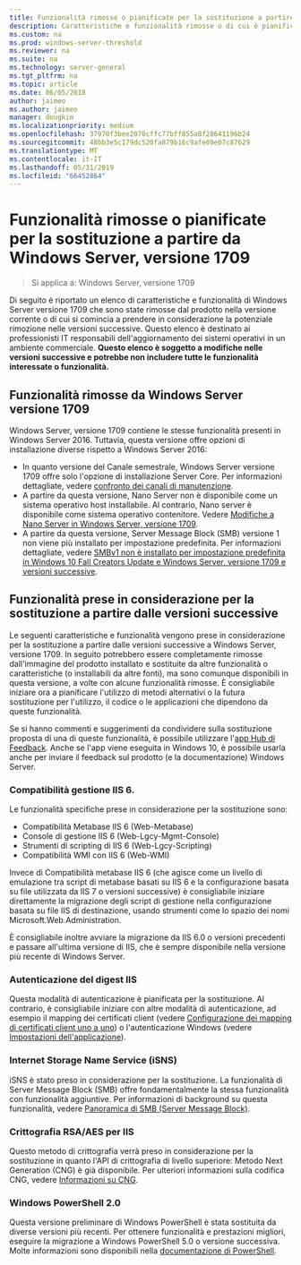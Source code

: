 ```yaml
---
title: Funzionalità rimosse o pianificate per la sostituzione a partire da Windows Server (versione 1709)
description: Caratteristiche e funzionalità rimosse o di cui è pianificata la rimozione nelle versioni.
ms.custom: na
ms.prod: windows-server-threshold
ms.reviewer: na
ms.suite: na
ms.technology: server-general
ms.tgt_pltfrm: na
ms.topic: article
ms.date: 06/05/2018
author: jaimeo
ms.author: jaimeo
manager: dougkim
ms.localizationpriority: medium
ms.openlocfilehash: 37970f3bee2070cffc77bff855a8f28641196b24
ms.sourcegitcommit: 48bb3e5c179dc520fa879b16c9afe09e07c87629
ms.translationtype: MT
ms.contentlocale: it-IT
ms.lasthandoff: 05/31/2019
ms.locfileid: "66452864"
---
```

# <a name="features-removed-or-planned-for-replacement-starting-with-windows-server-version-1709"></a>Funzionalità rimosse o pianificate per la sostituzione a partire da Windows Server, versione 1709

>Si applica a: Windows Server, versione 1709

Di seguito è riportato un elenco di caratteristiche e funzionalità di Windows Server versione 1709 che sono state rimosse dal prodotto nella versione corrente o di cui si comincia a prendere in considerazione la potenziale rimozione nelle versioni successive. Questo elenco è destinato ai professionisti IT responsabili dell'aggiornamento dei sistemi operativi in un ambiente commerciale. **Questo elenco è soggetto a modifiche nelle versioni successive e potrebbe non includere tutte le funzionalità interessate o funzionalità.** 

## <a name="features-removed-from-windows-server-version-1709"></a>Funzionalità rimosse da Windows Server versione 1709
Windows Server, versione 1709 contiene le stesse funzionalità presenti in Windows Server 2016. Tuttavia, questa versione offre opzioni di installazione diverse rispetto a Windows Server 2016:

- In quanto versione del Canale semestrale, Windows Server versione 1709 offre solo l'opzione di installazione Server Core. Per informazioni dettagliate, vedere [confronto dei canali di manutenzione](../get-started-19/servicing-channels-19.md).
- A partire da questa versione, Nano Server non è disponibile come un sistema operativo host installabile. Al contrario, Nano server è disponibile come sistema operativo contenitore. Vedere [Modifiche a Nano Server in Windows Server, versione 1709](nano-in-semi-annual-channel.md).
- A partire da questa versione, Server Message Block (SMB) versione 1 non viene più installato per impostazione predefinita. Per informazioni dettagliate, vedere [SMBv1 non è installato per impostazione predefinita in Windows 10 Fall Creators Update e Windows Server, versione 1709 e versioni successive](https://support.microsoft.com/help/4034314/smbv1-is-not-installed-by-default-in-windows).


## <a name="features-being-considered-for-replacement-starting-with-subsequent-releases"></a>Funzionalità prese in considerazione per la sostituzione a partire dalle versioni successive

Le seguenti caratteristiche e funzionalità vengono prese in considerazione per la sostituzione a partire dalle versioni successive a Windows Server, versione 1709. In seguito potrebbero essere completamente rimosse dall'immagine del prodotto installato e sostituite da altre funzionalità o caratteristiche (o installabili da altre fonti), ma sono comunque disponibili in questa versione, a volte con alcune funzionalità rimosse. È consigliabile iniziare ora a pianificare l'utilizzo di metodi alternativi o la futura sostituzione per l'utilizzo, il codice o le applicazioni che dipendono da queste funzionalità.

Se si hanno commenti e suggerimenti da condividere sulla sostituzione proposta di una di queste funzionalità, è possibile utilizzare l'[app Hub di Feedback](https://support.microsoft.com/help/4021566/windows-10-send-feedback-to-microsoft-with-feedback-hub-app). Anche se l'app viene eseguita in Windows 10, è possibile usarla anche per inviare il feedback sul prodotto (e la documentazione) Windows Server.

### <a name="iis-6-management-compatibility"></a>Compatibilità gestione IIS 6.
Le funzionalità specifiche prese in considerazione per la sostituzione sono:

- Compatibilità Metabase IIS 6 (Web-Metabase)
- Console di gestione IIS 6 (Web-Lgcy-Mgmt-Console)
- Strumenti di scripting di IIS 6 (Web-Lgcy-Scripting)
- Compatibilità WMI con IIS 6 (Web-WMI)

Invece di Compatibilità metabase IIS 6 (che agisce come un livello di emulazione tra script di metabase basati su IIS 6 e la configurazione basata su file utilizzata da IIS 7 o versioni successive) è consigliabile iniziare direttamente la migrazione degli script di gestione nella configurazione basata su file IIS di destinazione, usando strumenti come lo spazio dei nomi Microsoft.Web.Administration.

È consigliabile inoltre avviare la migrazione da IIS 6.0 o versioni precedenti e passare all'ultima versione di IIS, che è sempre disponibile nella versione più recente di Windows Server.


### <a name="iis-digest-authentication"></a>Autenticazione del digest IIS
Questa modalità di autenticazione è pianificata per la sostituzione. Al contrario, è consigliabile iniziare con altre modalità di autenticazione, ad esempio il mapping dei certificati client (vedere [Configurazione dei mapping di certificati client uno a uno](https://docs.microsoft.com/iis/manage/configuring-security/configuring-one-to-one-client-certificate-mappings)) o l'autenticazione Windows (vedere [lmpostazioni dell'applicazione](https://docs.microsoft.com/iis-administration/configuration/appsettings.json)).

### <a name="internet-storage-name-service-isns"></a>Internet Storage Name Service (iSNS)
iSNS è stato preso in considerazione per la sostituzione. La funzionalità di Server Message Block (SMB) offre fondamentalmente la stessa funzionalità con funzionalità aggiuntive. Per informazioni di background su questa funzionalità, vedere [Panoramica di SMB (Server Message Block)](https://technet.microsoft.com/library/hh831795(v=ws.11).aspx).

### <a name="rsaaes-encryption-for-iis"></a>Crittografia RSA/AES per IIS 
Questo metodo di crittografia verrà preso in considerazione per la sostituzione in quanto l'API di crittografia di livello superiore: Metodo Next Generation (CNG) è già disponibile. Per ulteriori informazioni sulla codifica CNG, vedere [Informazioni su CNG](https://msdn.microsoft.com/library/windows/desktop/aa375276(v=vs.85).aspx).

### <a name="windows-powershell-20"></a>Windows PowerShell 2.0
Questa versione preliminare di Windows PowerShell è stata sostituita da diverse versioni più recenti. Per ottenere funzionalità e prestazioni migliori, eseguire la migrazione a Windows PowerShell 5.0 o versione successiva. Molte informazioni sono disponibili nella [documentazione di PowerShell](https://docs.microsoft.com/powershell/index?view=powershell-5.1).

